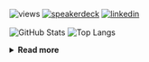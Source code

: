 ![views](https://komarev.com/ghpvc/?username=chck&color=blueviolet)
[![speakerdeck](https://img.shields.io/badge/Speaker_Deck-chck-8a2be2?style=flat-square&logo=speaker-deck)](https://speakerdeck.com/chck)
[![linkedin](https://img.shields.io/badge/LinkedIn-chck-8a2be2?style=flat-square&logo=linkedin)](https://www.linkedin.com/in/chck/)

<p align="left"> 
  <img alt="GitHub Stats" align="center" height="150" src="https://github-readme-stats-nine-umber-51.vercel.app/api?username=chck&count_private=true&show_icons=true&hide_title=true&theme=buefy" />
  <img alt="Top Langs" align="center" height="150" src="https://github-readme-stats-nine-umber-51.vercel.app/api/top-langs/?username=chck&layout=compact&count_private=true&show_icons=true&hide_title=true&theme=buefy" />
</p>

<details>
  <summary><b>Read more</b></summary>
  <br>

  <!--START_SECTION:waka-->
**🐱 My GitHub Data** 

> 📦 82.3 kB Used in GitHub's Storage 
 > 
> 💼 Opted to Hire
 > 
> 📜 133 Public Repositories 
 > 
> 🔑 21 Private Repositories 
 > 
**I'm a Night 🦉** 

```text
🌞 Morning                869 commits         ███░░░░░░░░░░░░░░░░░░░░░░   13.27 % 
🌆 Daytime                2128 commits        ████████░░░░░░░░░░░░░░░░░   32.50 % 
🌃 Evening                1900 commits        ███████░░░░░░░░░░░░░░░░░░   29.02 % 
🌙 Night                  1650 commits        ██████░░░░░░░░░░░░░░░░░░░   25.20 % 
```
📅 **I'm Most Productive on Thursday** 

```text
Monday                   1300 commits        █████░░░░░░░░░░░░░░░░░░░░   19.86 % 
Tuesday                  1010 commits        ████░░░░░░░░░░░░░░░░░░░░░   15.43 % 
Wednesday                1066 commits        ████░░░░░░░░░░░░░░░░░░░░░   16.28 % 
Thursday                 1565 commits        ██████░░░░░░░░░░░░░░░░░░░   23.90 % 
Friday                   676 commits         ███░░░░░░░░░░░░░░░░░░░░░░   10.33 % 
Saturday                 373 commits         █░░░░░░░░░░░░░░░░░░░░░░░░   05.70 % 
Sunday                   557 commits         ██░░░░░░░░░░░░░░░░░░░░░░░   08.51 % 
```


📊 **This Week I Spent My Time On** 

```text
💬 Programming Languages: 
Other                    13 hrs 52 mins      ███████████████████░░░░░░   75.43 % 
Markdown                 1 hr 15 mins        ██░░░░░░░░░░░░░░░░░░░░░░░   06.85 % 
Python                   46 mins             █░░░░░░░░░░░░░░░░░░░░░░░░   04.23 % 
Git                      42 mins             █░░░░░░░░░░░░░░░░░░░░░░░░   03.84 % 
YAML                     37 mins             █░░░░░░░░░░░░░░░░░░░░░░░░   03.41 % 

🔥 Editors: 
Chrome                   13 hrs 47 mins      ███████████████████░░░░░░   74.96 % 
Neovim                   3 hrs 14 mins       ████░░░░░░░░░░░░░░░░░░░░░   17.66 % 
VS Code                  1 hr                █░░░░░░░░░░░░░░░░░░░░░░░░   05.47 % 
PyCharm                  13 mins             ░░░░░░░░░░░░░░░░░░░░░░░░░   01.24 % 
WebStorm                 6 mins              ░░░░░░░░░░░░░░░░░░░░░░░░░   00.62 % 
```

**I Mostly Code in Python** 

```text
Python                   43 repos            █████████░░░░░░░░░░░░░░░░   34.13 % 
Jupyter Notebook         18 repos            ████░░░░░░░░░░░░░░░░░░░░░   14.29 % 
Rust                     7 repos             █░░░░░░░░░░░░░░░░░░░░░░░░   05.56 % 
TypeScript               4 repos             █░░░░░░░░░░░░░░░░░░░░░░░░   03.17 % 
Astro                    1 repo              ░░░░░░░░░░░░░░░░░░░░░░░░░   00.79 % 
```



**Timeline**

![Lines of Code chart](https://raw.githubusercontent.com/chck/chck/main/assets/bar_graph.png)


 Last Updated on 2024-05-24 01:27 UTC
<!--END_SECTION:waka-->
</details>

